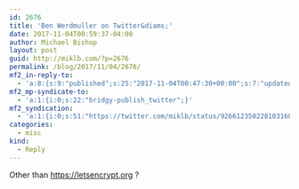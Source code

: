 ```yaml
---
id: 2676
title: 'Ben Werdmuller on Twitter&diams;'
date: 2017-11-04T00:59:37-04:00
author: Michael Bishop
layout: post
guid: http://miklb.com/?p=2676
permalink: /blog/2017/11/04/2676/
mf2_in-reply-to:
  - 'a:8:{s:9:"published";s:25:"2017-11-04T00:47:30+00:00";s:7:"updated";s:25:"2017-11-04T00:47:30+00:00";s:7:"summary";s:115:"What&#039;s an amazing, easy-to-use security project that I should know about? (Doesn&#039;t need to be a startup.)";s:4:"name";s:25:"Ben Werdmuller on Twitter";s:8:"category";a:1:{i:0;s:0:"";}s:11:"publication";s:7:"Twitter";s:6:"author";a:3:{s:4:"name";s:14:"Ben Werdmuller";s:3:"url";s:27:"https://twitter.com/benwerd";s:5:"photo";s:75:"https://pbs.twimg.com/profile_images/925477833140350976/9Fc3So_g_bigger.jpg";}s:3:"url";s:53:"https://twitter.com/benwerd/status/926611829018603520";}'
mf2_mp-syndicate-to:
  - 'a:1:{i:0;s:22:"bridgy-publish_twitter";}'
mf2_syndication:
  - 'a:1:{i:0;s:51:"https://twitter.com/miklb/status/926612350228103168";}'
categories:
  - misc
kind:
  - Reply
---
```

Other than https://letsencrypt.org ?